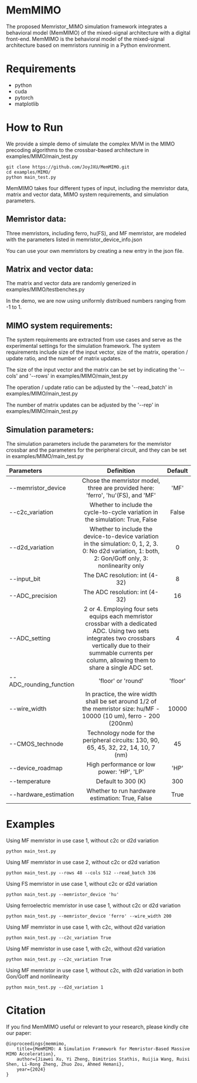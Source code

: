 # MemMIMO

The proposed Memristor_MIMO simulation framework integrates a behavioral model (MemMIMO) of the mixed-signal architecture with a digital front-end. MemMIMO is the behavioral model of the mixed-signal architecture based on memristors runninig in a Python environment.

# Requirements
* python
* cuda
* pytorch
* matplotlib

# How to Run
We provide a simple demo of simulate the complex MVM in the MIMO precoding algorithms to the crossbar-based architecture in examples/MIMO/main_test.py

```
git clone https://github.com/JoyJXU/MemMIMO.git
cd examples/MIMO/
python main_test.py
```

MemMIMO takes four different types of input, including the memristor data, matrix and vector data, MIMO system requirements, and simulation parameters.

## Memristor data:
Three memristors, including ferro, hu(FS), and MF memristor, are modeled with the parameters listed in memristor_device_info.json

You can use your own memristors by creating a new entry in the json file.

## Matrix and vector data:

The matrix and vector data are randomly generized in examples/MIMO/testbenches.py

In the demo, we are now using uniformly distribued numbers ranging from -1 to 1.

## MIMO system requirements:

The system requirements are extracted from use cases and serve as the experimental settings for the simulation framework. The system requirements include size of the input vector, size of the matrix, operation / update ratio, and the number of matrix updates.

The size of the input vector and the matrix can be set by indicating the '--cols' and '--rows' in examples/MIMO/main_test.py

The operation / update ratio can be adjusted by the '--read_batch' in examples/MIMO/main_test.py

The number of matrix updates can be adjusted by the '--rep' in examples/MIMO/main_test.py

## Simulation parameters:

The simulation parameters include the parameters for the memristor crossbar and the parameters for the peripheral circuit, and they can be set in examples/MIMO/main_test.py

| Parameters | Definition | Default | 
|:------------|:--------------:|:--------------:|
| --memristor_device          | Chose the memristor model, three are provided here: 'ferro', 'hu'(FS), and 'MF'         | 'MF'|
| --c2c_variation            | Whether to include the cycle-to-cycle variation in the simulation: True, False           | False|
| --d2d_variation            | Whether to include the device-to-device variation in the simulation: 0, 1, 2, 3. 0: No d2d variation, 1: both, 2: Gon/Goff only, 3: nonlinearity only         |0|
| --input_bit                | The DAC resolution: int (4-32)                                                            |8|
| --ADC_precision            | The ADC resolution: int (4-32)                                                            |16|
| --ADC_setting              | 2 or 4. Employing four sets equips each memristor crossbar with a dedicated ADC. Using two sets integrates two crossbars vertically due to their summable currents per column, allowing them to share a single ADC set.|4|
| --ADC_rounding_function    | 'floor' or 'round'                                                                        |'floor'|
| --wire_width              | In practice, the wire width shall be set around 1/2 of the memristor size: hu/MF - 10000 (10 um), ferro - 200 (200nm)|10000|
| --CMOS_technode            | Technology node for the peripheral circuits: 130, 90, 65, 45, 32, 22, 14, 10, 7 (nm)      |45|
| --device_roadmap            | High performance or low power: 'HP', 'LP'                                                |'HP'|
| --temperature	              | Default to 300 (K)                                                                |300|
| --hardware_estimation      | Whether to run hardware estimation: True, False|True|

# Examples
Using MF memristor in use case 1, without c2c or d2d variation
```
python main_test.py
```

Using MF memristor in use case 2, without c2c or d2d variation
```
python main_test.py --rows 48 --cols 512 --read_batch 336
```

Using FS memristor in use case 1, without c2c or d2d variation
```
python main_test.py --memristor_device 'hu'
```
				
Using ferroelectric memristor in use case 1, without c2c or d2d variation
```
python main_test.py --memristor_device 'ferro' --wire_width 200
```
				 				
Using MF memristor in use case 1, with c2c, without d2d variation
```
python main_test.py --c2c_variation True
```					
			
Using MF memristor in use case 1, with c2c, without d2d variation
```
python main_test.py --c2c_variation True
```					

Using MF memristor in use case 1, without c2c, with d2d variation in both Gon/Goff and nonlinearity
```
python main_test.py --d2d_variation 1
```					
			       
# Citation
If you find MemMIMO useful or relevant to your research, please kindly cite our paper:
```
@inproceedings{memmimo,
    title={MemMIMO: A Simulation Framework for Memristor-Based Massive MIMO Acceleration},
    author={Jiawei Xu, Yi Zheng, Dimitrios Stathis, Ruijia Wang, Ruisi Shen, Li-Rong Zheng, Zhuo Zou, Ahmed Hemani},
    year={2024}
}
```				
			
			
			
		
